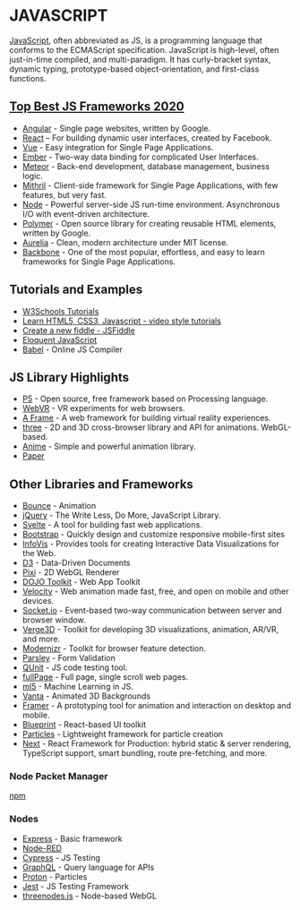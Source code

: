 # JAVASCRIPT
[JavaScript](https://www.javascript.com/), often abbreviated as JS, is a programming language that conforms to the ECMAScript specification. JavaScript is high-level, often just-in-time compiled, and multi-paradigm. It has curly-bracket syntax, dynamic typing, prototype-based object-orientation, and first-class functions.

## [Top Best JS Frameworks 2020](https://hackr.io/blog/best-javascript-frameworks)
* [Angular](https://angular.io/) - Single page websites, written by Google.
* [React](https://reactjs.org/) – For building dynamic user interfaces, created by Facebook.
* [Vue](https://vuejs.org/) - Easy integration for Single Page Applications.
* [Ember](https://www.emberjs.com/) - Two-way data binding for complicated User Interfaces.
* [Meteor](https://www.meteor.com/) - Back-end development, database management, business logic.
* [Mithril](https://mithril.js.org/) - Client-side framework for Single Page Applications, with few features, but very fast.
* [Node](https://nodejs.org/en/) - Powerful server-side JS run-time environment. Asynchronous I/O with event-driven architecture.
* [Polymer](https://www.polymer-project.org/) - Open source library for creating reusable HTML elements, written by Google.
* [Aurelia](https://aurelia.io/) - Clean, modern architecture under MIT license. 
* [Backbone](http://backbonejs.org/) - One of the most popular, effortless, and easy to learn frameworks for Single Page Applications.

## Tutorials and Examples
* [W3Schools Tutorials](https://www.w3schools.com/js/DEFAULT.asp)
* [Learn HTML5, CSS3, Javascript - video style tutorials](http://thecodeplayer.com/)
* [Create a new fiddle - JSFiddle](https://jsfiddle.net/)
* [Eloquent JavaScript](http://eloquentjavascript.net/)
* [Babel](https://babeljs.io/) - Online JS Compiler

## JS Library Highlights
* [P5](https://p5js.org) - Open source, free framework based on Processing language.
* [WebVR](https://experiments.withgoogle.com/collection/webvr) - VR experiments for web browsers.
* [A Frame](https://aframe.io/) - A web framework for building virtual reality experiences.
* [three](https://threejs.org/) - 2D and 3D cross-browser library and API for animations. WebGL-based.
* [Anime](https://animejs.com/) - Simple and powerful animation library.
* [Paper](http://paperjs.org/)


## Other Libraries and Frameworks
* [Bounce](http://bouncejs.com/) - Animation  
* [jQuery](https://jquery.com/) - The Write Less, Do More, JavaScript Library.
* [Svelte](https://svelte.dev/) - A tool for building fast web applications.
* [Bootstrap](https://getbootstrap.com/) - Quickly design and customize responsive mobile-first sites 
* [InfoVis](http://philogb.github.io/jit/) - Provides tools for creating Interactive Data Visualizations for the Web.
* [D3](https://d3js.org/) - Data-Driven Documents
* [Pixi](https://www.pixijs.com/) - 2D WebGL Renderer
* [DOJO Toolkit](https://dojotoolkit.org/) - Web App Toolkit
* [Velocity](http://velocityjs.org/) - Web animation made fast, free, and open on mobile and other devices.
* [Socket.io](http://socket.io/) - Event-based two-way communication between server and browser window.
* [Verge3D](https://www.soft8soft.com/verge3d/) - Toolkit for developing 3D visualizations, animation, AR/VR, and more.
* [Modernizr](https://modernizr.com/) - Toolkit for browser feature detection.
* [Parsley](https://parsleyjs.org/) - Form Validation
* [QUnit](https://qunitjs.com/) - JS code testing tool.
* [fullPage](https://alvarotrigo.com/fullPage/#page1) - Full page, single scroll web pages.
* [ml5](https://ml5js.org/) - Machine Learning in JS.
* [Vanta](https://www.vantajs.com/) - Animated 3D Backgrounds
* [Framer](https://hackdesign.org/toolkit/framer-js) - A prototyping tool for animation and interaction on desktop and mobile.
* [Blueprint](https://blueprintjs.com/) - React-based UI toolkit
* [Particles](https://vincentgarreau.com/particles.js/) - Lightweight framework for particle creation
* [Next](https://nextjs.org/) - React Framework for Production:  hybrid static & server rendering, TypeScript support, smart bundling, route pre-fetching, and more.


### Node Packet Manager
[npm](https://www.npmjs.com/)

### Nodes
* [Express](https://expressjs.com/) - Basic framework
* [Node-RED](https://nodered.org/)
* [Cypress](https://www.cypress.io/) - JS Testing
* [GraphQL](https://graphql.org/code/#javascript) - Query language for APIs
* [Proton](https://www.npmjs.com/package/proton-js) - Particles
* [Jest](https://jestjs.io/en/) - JS Testing Framework
* [threenodes.js](https://idflood.github.io/ThreeNodes.js/) - Node-based WebGL
